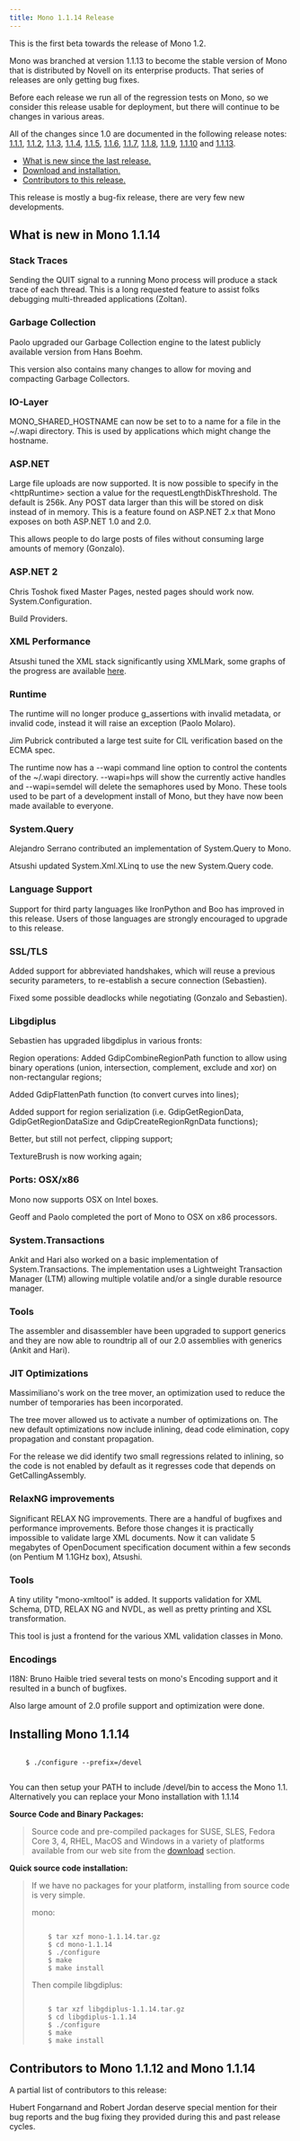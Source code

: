 ```yaml
---
title: Mono 1.1.14 Release
---
```


This is the first beta towards the release of Mono 1.2.

Mono was branched at version 1.1.13 to become the stable version of Mono that is distributed by Novell on its enterprise products. That series of releases are only getting bug fixes.

Before each release we run all of the regression tests on Mono, so we consider this release usable for deployment, but there will continue to be changes in various areas.

All of the changes since 1.0 are documented in the following release notes: [1.1.1](http://www.go-mono.com/archive/1.1.1), [1.1.2](http://www.go-mono.com/archive/1.1.2), [1.1.3](http://www.go-mono.com/archive/1.1.3), [1.1.4](http://www.go-mono.com/archive/1.1.4), [1.1.5](http://www.go-mono.com/archive/1.1.5), [1.1.6](http://www.go-mono.com/archive/1.1.6), [1.1.7](http://www.go-mono.com/archive/1.1.7), [1.1.8](http://www.go-mono.com/archive/1.1.8), [1.1.9](http://www.go-mono.com/archive/1.1.9), [1.1.10](http://www.go-mono.com/archive/1.1.10) and [1.1.13](http://www.go-mono.com/archive/1.1.13).

-   [What is new since the last release.](#new)
-   [Download and installation.](#install)
-   [Contributors to this release.](#contributors)

This release is mostly a bug-fix release, there are very few new developments.

What is new in Mono 1.1.14
--------------------------

### Stack Traces

Sending the QUIT signal to a running Mono process will produce a stack trace of each thread. This is a long requested feature to assist folks debugging multi-threaded applications (Zoltan).

### Garbage Collection

Paolo upgraded our Garbage Collection engine to the latest publicly available version from Hans Boehm.

This version also contains many changes to allow for moving and compacting Garbage Collectors.

### IO-Layer

MONO\_SHARED\_HOSTNAME can now be set to to a name for a file in the \~/.wapi directory. This is used by applications which might change the hostname.

### ASP.NET

Large file uploads are now supported. It is now possible to specify in the \<httpRuntime\> section a value for the requestLengthDiskThreshold. The default is 256k. Any POST data larger than this will be stored on disk instead of in memory. This is a feature found on ASP.NET 2.x that Mono exposes on both ASP.NET 1.0 and 2.0.

This allows people to do large posts of files without consuming large amounts of memory (Gonzalo).

### ASP.NET 2

Chris Toshok fixed Master Pages, nested pages should work now. System.Configuration.

Build Providers.

### XML Performance

Atsushi tuned the XML stack significantly using XMLMark, some graphs of the progress are available [here](http://monkey.workarea.jp/mono/xml/XMLmark).

### Runtime

The runtime will no longer produce g\_assertions with invalid metadata, or invalid code, instead it will raise an exception (Paolo Molaro).

Jim Pubrick contributed a large test suite for CIL verification based on the ECMA spec.

The runtime now has a --wapi command line option to control the contents of the \~/.wapi directory. --wapi=hps will show the currently active handles and --wapi=semdel will delete the semaphores used by Mono. These tools used to be part of a development install of Mono, but they have now been made available to everyone.

### System.Query

Alejandro Serrano contributed an implementation of System.Query to Mono.

Atsushi updated System.Xml.XLinq to use the new System.Query code.

### Language Support

Support for third party languages like IronPython and Boo has improved in this release. Users of those languages are strongly encouraged to upgrade to this release.

### SSL/TLS

Added support for abbreviated handshakes, which will reuse a previous security parameters, to re-establish a secure connection (Sebastien).

Fixed some possible deadlocks while negotiating (Gonzalo and Sebastien).

### Libgdiplus

Sebastien has upgraded libgdiplus in various fronts:

Region operations: Added GdipCombineRegionPath function to allow using binary operations (union, intersection, complement, exclude and xor) on non-rectangular regions;

Added GdipFlattenPath function (to convert curves into lines);

Added support for region serialization (i.e. GdipGetRegionData, GdipGetRegionDataSize and GdipCreateRegionRgnData functions);

Better, but still not perfect, clipping support;

TextureBrush is now working again;

### Ports: OSX/x86

Mono now supports OSX on Intel boxes.

Geoff and Paolo completed the port of Mono to OSX on x86 processors.

### System.Transactions

Ankit and Hari also worked on a basic implementation of System.Transactions. The implementation uses a Lightweight Transaction Manager (LTM) allowing multiple volatile and/or a single durable resource manager.

### Tools

The assembler and disassembler have been upgraded to support generics and they are now able to roundtrip all of our 2.0 assemblies with generics (Ankit and Hari).

### JIT Optimizations

Massimiliano's work on the tree mover, an optimization used to reduce the number of temporaries has been incorporated.

The tree mover allowed us to activate a number of optimizations on. The new default optimizations now include inlining, dead code elimination, copy propagation and constant propagation.

For the release we did identify two small regressions related to inlining, so the code is not enabled by default as it regresses code that depends on GetCallingAssembly.

### RelaxNG improvements

Significant RELAX NG improvements. There are a handful of bugfixes and performance improvements. Before those changes it is practically impossible to validate large XML documents. Now it can validate 5 megabytes of OpenDocument specification document within a few seconds (on Pentium M 1.1GHz box), Atsushi.

### Tools

A tiny utility "mono-xmltool" is added. It supports validation for XML Schema, DTD, RELAX NG and NVDL, as well as pretty printing and XSL transformation.

This tool is just a frontend for the various XML validation classes in Mono.

### Encodings

I18N: Bruno Haible tried several tests on mono's Encoding support and it resulted in a bunch of bugfixes.

Also large amount of 2.0 profile support and optimization were done.

Installing Mono 1.1.14
----------------------

``` shell
    
    $ ./configure --prefix=/devel
    
```

You can then setup your PATH to include /devel/bin to access the Mono 1.1. Alternatively you can replace your Mono installation with 1.1.14

**Source Code and Binary Packages:**

> Source code and pre-compiled packages for SUSE, SLES, Fedora Core 3, 4, RHEL, MacOS and Windows in a variety of platforms available from our web site from the [download](/Downloads) section.

**Quick source code installation:**

> If we have no packages for your platform, installing from source code is very simple.
>
> mono:
>
> ``` shell
>     
>     $ tar xzf mono-1.1.14.tar.gz
>     $ cd mono-1.1.14
>     $ ./configure
>     $ make
>     $ make install
> ```
>
> Then compile libgdiplus:
>
> ``` shell
>     
>     $ tar xzf libgdiplus-1.1.14.tar.gz
>     $ cd libgdiplus-1.1.14
>     $ ./configure
>     $ make
>     $ make install
> ```

Contributors to Mono 1.1.12 and Mono 1.1.14
-------------------------------------------

A partial list of contributors to this release:

Hubert Fongarnand and Robert Jordan deserve special mention for their bug reports and the bug fixing they provided during this and past release cycles.


